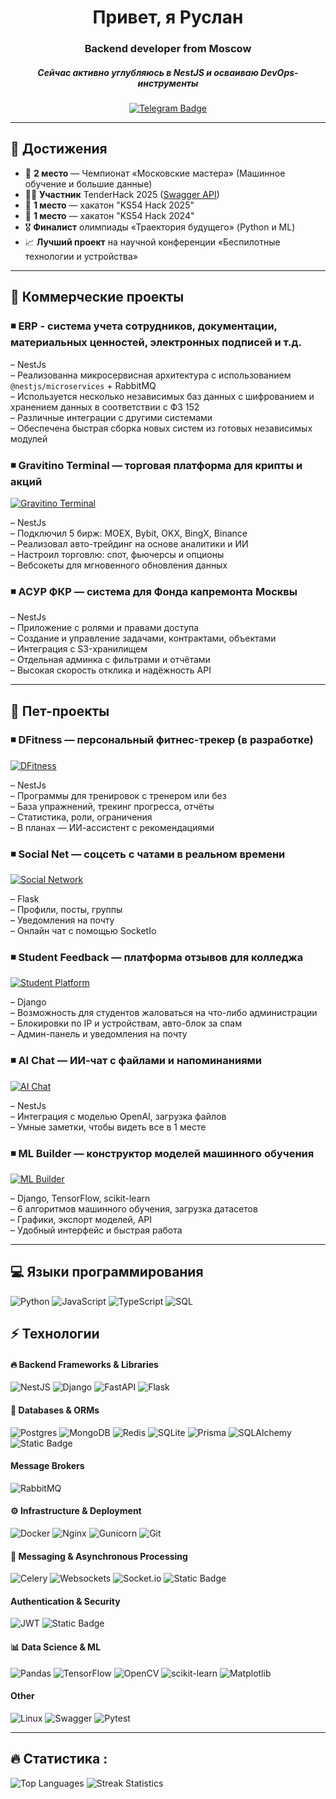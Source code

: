 <div align = "center">
    <div id="header" align="center">
        <h1>Привет, я Руслан</h1>
        <h3>Backend developer from Moscow</h3>
        <h5>Сейчас активно углубляюсь в NestJS и осваиваю DevOps-инструменты</h5>
        <a href="https://t.me/Oberrrr">
            <img src="https://img.shields.io/badge/Telegram-blue?style=for-the-badge&logo=telegram&logoColor=white" alt="Telegram Badge">
        </a>
    </div>
</div>

---
## 🚀 Достижения

- 🥈 **2 место** — Чемпионат «Московские мастера» (Машинное обучение и большие данные)
- 🙋‍♂️ **Участник** TenderHack 2025 ([Swagger API](https://backend.tenderhack.ober0.ru/api))
- 🥇 **1 место** — хакатон "KS54 Hack 2025"
- 🥇 **1 место** — хакатон "KS54 Hack 2024"
- 🎖 **Финалист** олимпиады «Траектория будущего» (Python и ML)
- 📈 **Лучший проект** на научной конференции «Беспилотные технологии и устройства»

---

## 💼 Коммерческие проекты

### ◾ **ERP - система учета сотрудников, документации, материальных ценностей, электронных подписей и т.д.** 

– NestJs   
– Реализованна микросервисная архитектура с использованием `@nestjs/microservices` + RabbitMQ   
– Используется несколько независимых баз данных с шифрованием и хранением данных в соответствии с ФЗ 152   
– Различные интеграции с другими системами   
– Обеспечена быстрая сборка новых систем из готовых независимых модулей    


### ◾ **Gravitino Terminal — торговая платформа для крипты и акций**
[![Gravitino Terminal](https://img.shields.io/badge/Gravitino%20Terminal%20(ссылка)-8A2BE2?style=for-the-badge)](https://terminal.gravitino.ru/)

– NestJs  
– Подключил 5 бирж: MOEX, Bybit, OKX, BingX, Binance  
– Реализовал авто-трейдинг на основе аналитики и ИИ  
– Настроил торговлю: спот, фьючерсы и опционы  
– Вебсокеты для мгновенного обновления данных

### ◾ **АСУР ФКР — система для Фонда капремонта Москвы**

– NestJs  
– Приложение с ролями и правами доступа  
– Создание и управление задачами, контрактами, объектами  
– Интеграция с S3-хранилищем  
– Отдельная админка с фильтрами и отчётами  
– Высокая скорость отклика и надёжность API

---

## 🧪 Пет-проекты

### ◾ **DFitness — персональный фитнес-трекер (в разработке)**
[![DFitness](https://img.shields.io/badge/DFitness%20(ссылка)-00CED1?style=for-the-badge)](https://dfitness.netlify.app/)

– NestJs  
– Программы для тренировок с тренером или без  
– База упражнений, трекинг прогресса, отчёты  
– Статистика, роли, ограничения  
– В планах — ИИ-ассистент с рекомендациями

### ◾ **Social Net — соцсеть с чатами в реальном времени**
[![Social Network](https://img.shields.io/badge/Social%20Network%20(ссылка)-1E90FF?style=for-the-badge)](https://social-net.ober0.ru?email=test@gmail.com&password=test1234)

– Flask  
– Профили, посты, группы  
– Уведомления на почту  
– Онлайн чат с помощью SocketIo

### ◾ **Student Feedback — платформа отзывов для колледжа**
[![Student Platform](https://img.shields.io/badge/Student%20Platform%20(ссылка)-32CD32?style=for-the-badge)](https://students-feedback.ober0.ru/)

– Django  
– Возможность для студентов жаловаться на что-либо администрации  
– Блокировки по IP и устройствам, авто-блок за спам  
– Админ-панель и уведомления на почту  


### ◾ **AI Chat — ИИ-чат с файлами и напоминаниями**
[![AI Chat](https://img.shields.io/badge/AI%20Chat%20(ссылка)-FFD700?style=for-the-badge)](https://ks54hack.ober0.ru/signin?email=test@yandex.ru&password=String_1)

– NestJs  
– Интеграция с моделью OpenAI, загрузка файлов  
– Умные заметки, чтобы видеть все в 1 месте

### ◾ **ML Builder — конструктор моделей машинного обучения**
[![ML Builder](https://img.shields.io/badge/ML%20Builder%20(ссылка)-FF4500?style=for-the-badge)](https://ml-learn.ober0.ru/)

– Django, TensorFlow, scikit-learn  
– 6 алгоритмов машинного обучения, загрузка датасетов  
– Графики, экспорт моделей, API  
– Удобный интерфейс и быстрая работа

---

## 💻 Языки программирования
![Python](https://img.shields.io/badge/python-3670A0?style=for-the-badge&logo=python&logoColor=ffdd54)
![JavaScript](https://img.shields.io/badge/javascript-%23323330.svg?style=for-the-badge&logo=javascript&logoColor=%23F7DF1E)
![TypeScript](https://img.shields.io/badge/typescript-%23007ACC.svg?style=for-the-badge&logo=typescript&logoColor=white)
![SQL](https://img.shields.io/badge/SQL-blue?style=for-the-badge&logo=sql&logoColor=white)

## ⚡ Технологии

#### 🔥 **Backend Frameworks & Libraries**
![NestJS](https://img.shields.io/badge/nestjs-%23E0234E.svg?style=for-the-badge&logo=nestjs&logoColor=white)
![Django](https://img.shields.io/badge/django-%23092E20.svg?style=for-the-badge&logo=django&logoColor=white)
![FastAPI](https://img.shields.io/badge/FastAPI-005571?style=for-the-badge&logo=fastapi)
![Flask](https://img.shields.io/badge/flask-%23000.svg?style=for-the-badge&logo=flask&logoColor=white)

#### 💾 **Databases & ORMs**
![Postgres](https://img.shields.io/badge/postgres-%23316192.svg?style=for-the-badge&logo=postgresql&logoColor=white)
![MongoDB](https://img.shields.io/badge/MongoDB-%234ea94b.svg?style=for-the-badge&logo=mongodb&logoColor=white)
![Redis](https://img.shields.io/badge/redis-%23DD0031.svg?style=for-the-badge&logo=redis&logoColor=white)
![SQLite](https://img.shields.io/badge/sqlite-%2307405e.svg?style=for-the-badge&logo=sqlite&logoColor=white)
![Prisma](https://img.shields.io/badge/Prisma-3982CE?style=for-the-badge&logo=Prisma&logoColor=white)
![SQLAlchemy](https://img.shields.io/badge/SQLALCHEMY-D71F00?style=for-the-badge&logoColor=white&logoSize=auto)
![Static Badge](https://img.shields.io/badge/Django%20ORM-8A2BE2?style=for-the-badge)

#### Message Brokers

![RabbitMQ](https://img.shields.io/badge/RabbitMQ-FF6600?style=for-the-badge&logo=rabbitmq&logoColor=white)


#### ⚙️ **Infrastructure & Deployment**
![Docker](https://img.shields.io/badge/Docker-%230db7ed.svg?style=for-the-badge&logo=docker&logoColor=white)
![Nginx](https://img.shields.io/badge/nginx-%23009639.svg?style=for-the-badge&logo=nginx&logoColor=white)
![Gunicorn](https://img.shields.io/badge/gunicorn-%298729.svg?style=for-the-badge&logo=gunicorn&logoColor=white)
![Git](https://img.shields.io/badge/git-%23F05033.svg?style=for-the-badge&logo=git&logoColor=white)

#### 🔄 **Messaging & Asynchronous Processing**
![Celery](https://img.shields.io/badge/celery-%23a9cc54.svg?style=for-the-badge&logo=celery&logoColor=ddf4a4)
![Websockets](https://img.shields.io/badge/Websockets-1f425f?style=for-the-badge&logo=websockets&logoColor=white)
![Socket.io](https://img.shields.io/badge/Socket.io-black?style=for-the-badge&logo=socket.io&badgeColor=010101)
![Static Badge](https://img.shields.io/badge/Gevent-8A2BE2?style=for-the-badge)

####  **Authentication & Security**
![JWT](https://img.shields.io/badge/JWT-black?style=for-the-badge&logo=JSON%20web%20tokens)
![Static Badge](https://img.shields.io/badge/Hash%20Lib-8A2BE2?style=for-the-badge)

#### 📊 **Data Science & ML**
![Pandas](https://img.shields.io/badge/pandas-%23150458.svg?style=for-the-badge&logo=pandas&logoColor=white)
![TensorFlow](https://img.shields.io/badge/TensorFlow-%23FF6F00.svg?style=for-the-badge&logo=TensorFlow&logo)
![OpenCV](https://img.shields.io/badge/opencv-%23white.svg?style=for-the-badge&logo=opencv&logoColor=white)
![scikit-learn](https://img.shields.io/badge/scikit--learn-%23F7931E.svg?style=for-the-badge&logo=scikit-learn&logoColor=white)
![Matplotlib](https://img.shields.io/badge/Matplotlib-%23ffffff.svg?style=for-the-badge&logo=Matplotlib&logoColor=black)


#### **Other**
![Linux](https://img.shields.io/badge/Linux-FCC624?style=for-the-badge&logo=linux&logoColor=black)
![Swagger](https://img.shields.io/badge/Swagger-%23Clojure?style=for-the-badge&logo=swagger&logoColor=white)
![Pytest](https://img.shields.io/badge/Pytest-FF6347?style=for-the-badge&logo=pytest&logoColor=white)

---

##  🔥 Статистика :

![Top Languages](https://github-readme-stats.vercel.app/api/top-langs/?username=ober0&theme=dark&hide_border=true&include_all_commits=false&count_private=true&layout=compact)
![Streak Statistics](https://github-readme-streak-stats.herokuapp.com/?user=ober0&theme=dark&hide_border=true)
